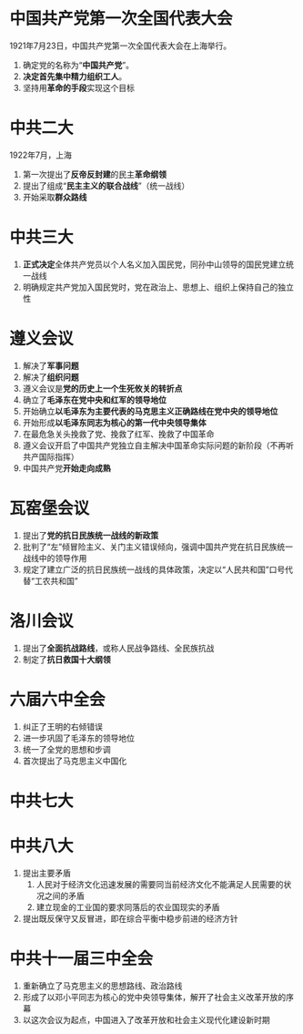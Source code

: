 # 中国共产党第一次全国代表大会
1921年7月23日，中国共产党第一次全国代表大会在上海举行。
1. 确定党的名称为“**中国共产党**”。
2. **决定首先集中精力组织工人**。
3. 坚持用**革命的手段**实现这个目标

# 中共二大
1922年7月，上海
1. 第一次提出了**反帝反封建**的民主**革命纲领**
2. 提出了组成“**民主主义的联合战线**”（统一战线）
3. 开始采取**群众路线**

# 中共三大

1. **正式决定**全体共产党员以个人名义加入国民党，同孙中山领导的国民党建立统一战线
2. 明确规定共产党加入国民党时，党在政治上、思想上、组织上保持自己的独立性

# 遵义会议

1. 解决了**军事问题**
2. 解决了**组织问题**
3. 遵义会议是**党的历史上一个生死攸关的转折点**
4. 确立了**毛泽东在党中央和红军的领导地位**
5. 开始确立**以毛泽东为主要代表的马克思主义正确路线在党中央的领导地位**
6. 开始形成**以毛泽东同志为核心的第一代中央领导集体**
7. 在最危急关头挽救了党、挽救了红军、挽救了中国革命
8. 遵义会议开启了中国共产党独立自主解决中国革命实际问题的新阶段（不再听共产国际指挥）
9. 中国共产党**开始走向成熟**

# 瓦窑堡会议

1. 提出了**党的抗日民族统一战线的新政策**
2. 批判了“左”倾冒险主义、关门主义错误倾向，强调中国共产党在抗日民族统一战线中的领导作用
3. 规定了建立广泛的抗日民族统一战线的具体政策，决定以“人民共和国”口号代替“工农共和国”

# 洛川会议

1. 提出了**全面抗战路线**，或称人民战争路线、全民族抗战
2. 制定了**抗日救国十大纲领**

# 六届六中全会

1. 纠正了王明的右倾错误
2. 进一步巩固了毛泽东的领导地位
3. 统一了全党的思想和步调
4. 首次提出了马克思主义中国化

# 中共七大

# 中共八大

1. 提出主要矛盾
	1. 人民对于经济文化迅速发展的需要同当前经济文化不能满足人民需要的状况之间的矛盾
	2. 建立现金的工业国的要求同落后的农业国现实的矛盾
2. 提出既反保守又反冒进，即在综合平衡中稳步前进的经济方针

# 中共十一届三中全会

1. 重新确立了马克思主义的思想路线、政治路线
2. 形成了以邓小平同志为核心的党中央领导集体，解开了社会主义改革开放的序幕
3. 以这次会议为起点，中国进入了改革开放和社会主义现代化建设新时期
